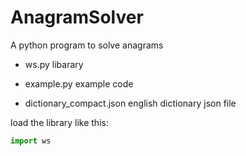 # AnagramSolver

A python program to solve anagrams

- ws.py libarary

- example.py example code

- dictionary_compact.json english dictionary json file

load the library like this:

```python
import ws
```


